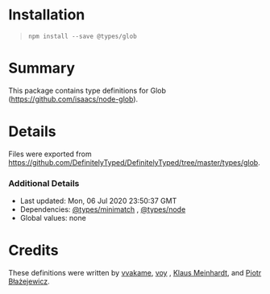 # Installation

> `npm install --save @types/glob`

# Summary

This package contains type definitions for Glob (https://github.com/isaacs/node-glob).

# Details

Files were exported from https://github.com/DefinitelyTyped/DefinitelyTyped/tree/master/types/glob.

### Additional Details

* Last updated: Mon, 06 Jul 2020 23:50:37 GMT
* Dependencies: [@types/minimatch](https://npmjs.com/package/@types/minimatch)
  , [@types/node](https://npmjs.com/package/@types/node)
* Global values: none

# Credits

These definitions were written by [vvakame](https://github.com/vvakame), [voy](https://github.com/voy)
, [Klaus Meinhardt](https://github.com/ajafff), and [Piotr Błażejewicz](https://github.com/peterblazejewicz).
